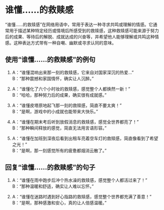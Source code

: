# 谁懂……的救赎感

“谁懂……的救赎感”在网络用语中，常用于表达一种寻求共鸣或理解的情感。它通常用于描述某种特定经历或情境后所感受到的救赎感，这种救赎感可能来源于努力后的成果、等待后的解脱、成就达成的兴奋等，并希望他人能够理解或共鸣这种情感。这种表达方式带有一种自嘲、幽默或寻求认同的意味。

## 使用“谁懂……的救赎感”的例句

1. A：“谁懂混响出来那一刻的救赎感，它来自对国家深沉的热爱…”  
   B：“那种震撼和家国情怀，确实让人沉醉。”

2. A：“谁懂化了六个小时妆的救赎感，感觉整个人都焕然一新！”  
   B：“哈哈，那种努力后的成果，确实很有成就感。”

3. A：“谁懂皮塔原地起飞那一刻的救赎感，简直不要太爽！”  
   B：“是啊，游戏中的小成就也能带来大快乐。”

4. A：“谁懂在期末考后听到放假消息的救赎感，感觉全世界都亮了！”  
   B：“那种瞬间释放的感觉，简直无法用言语形容。”

5. A：“谁懂在加班到深夜后看到出租车亮着空车灯的救赎感，简直像看到了希望之光！”  
   B：“是啊，那一刻感觉所有的疲惫都烟消云散了。”

## 回复“谁懂……的救赎感”的句子

1. A：“谁懂在雨中跑步后冲个热水澡的救赎感，感觉整个人都活过来了！”  
   B：“那种温暖和舒适，确实让人难以忘怀。”

2. A：“谁懂在迷路时遇到好心指路的救赎感，感觉整个世界都充满了善意！”  
   B：“是啊，那种感激和安心，真的让人倍感温暖。”
